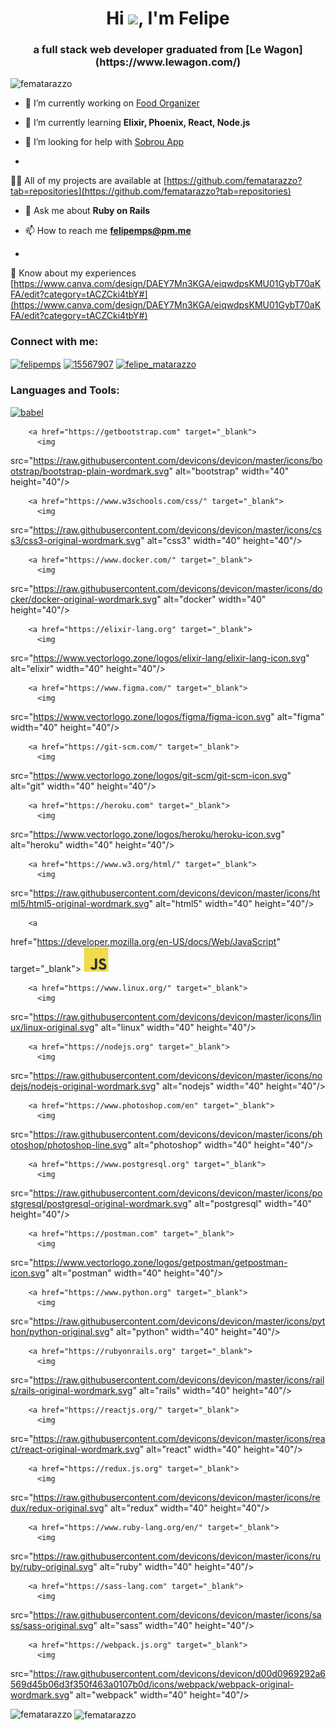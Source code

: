 <h1 align="center">Hi <img src="https://raw.githubusercontent.com/verma-anushka/verma-anushka/master/gifs/wave.gif" width="28px">, I'm Felipe</h1>
<h3 align="center">a full stack web developer graduated from [Le Wagon](https://www.lewagon.com/)</h3>

<p
 align="left"> <img 
src="https://komarev.com/ghpvc/?username=fematarazzo&label=Profile%20views&color=0e75b6&style=flat"
 alt="fematarazzo" /> </p>

- 🔭 I’m currently working on [Food Organizer](https://github.com/fematarazzo/food_organizer)

- 🌱 I’m currently learning **Elixir, Phoenix, React, Node.js**

- 🤝 I’m looking for help with [Sobrou App](https://github.com/fematarazzo/sobrou_app)

-
 👨‍💻 All of my projects are available at 
[https://github.com/fematarazzo?tab=repositories](https://github.com/fematarazzo?tab=repositories)

- 💬 Ask me about **Ruby on Rails**

- 📫 How to reach me **felipemps@pm.me**

-
 📄 Know about my experiences 
[https://www.canva.com/design/DAEY7Mn3KGA/eiqwdpsKMU01GybT70aKFA/edit?category=tACZCki4tbY#](https://www.canva.com/design/DAEY7Mn3KGA/eiqwdpsKMU01GybT70aKFA/edit?category=tACZCki4tbY#)

<h3 align="left">Connect with me:</h3>
<p align="left">
<a
 href="https://linkedin.com/in/felipemps" target="blank"><img 
align="center" 
src="https://raw.githubusercontent.com/rahuldkjain/github-profile-readme-generator/neutral-icons/src/images/icons/Social/linked-in-alt.svg"
 alt="felipemps" height="30" width="40" /></a>
<a 
href="https://stackoverflow.com/users/15567907" 
target="blank"><img align="center" 
src="https://raw.githubusercontent.com/rahuldkjain/github-profile-readme-generator/neutral-icons/src/images/icons/Social/stack-overflow.svg"
 alt="15567907" height="30" width="40" /></a>
<a 
href="https://instagram.com/felipe_matarazzo" target="blank"><img 
align="center" 
src="https://raw.githubusercontent.com/rahuldkjain/github-profile-readme-generator/neutral-icons/src/images/icons/Social/instagram.svg"
 alt="felipe_matarazzo" height="30" width="40" /></a>
</p>

<h3 align="left">Languages and Tools:</h3>
<p
 align="left">
        <a href="https://babeljs.io/" target="_blank">
          <img 
src="https://www.vectorlogo.zone/logos/babeljs/babeljs-icon.svg" 
alt="babel" width="40" height="40"/>
        </a>
         
        <a href="https://getbootstrap.com" target="_blank">
          <img 
src="https://raw.githubusercontent.com/devicons/devicon/master/icons/bootstrap/bootstrap-plain-wordmark.svg"
 alt="bootstrap" width="40" height="40"/>
        </a>
         
        <a href="https://www.w3schools.com/css/" target="_blank">
          <img 
src="https://raw.githubusercontent.com/devicons/devicon/master/icons/css3/css3-original-wordmark.svg"
 alt="css3" width="40" height="40"/>
        </a>
         
        <a href="https://www.docker.com/" target="_blank">
          <img 
src="https://raw.githubusercontent.com/devicons/devicon/master/icons/docker/docker-original-wordmark.svg"
 alt="docker" width="40" height="40"/>
        </a>
         
        <a href="https://elixir-lang.org" target="_blank">
          <img 
src="https://www.vectorlogo.zone/logos/elixir-lang/elixir-lang-icon.svg"
 alt="elixir" width="40" height="40"/>
        </a>
         
        <a href="https://www.figma.com/" target="_blank">
          <img 
src="https://www.vectorlogo.zone/logos/figma/figma-icon.svg" alt="figma"
 width="40" height="40"/>
        </a>
         
        <a href="https://git-scm.com/" target="_blank">
          <img 
src="https://www.vectorlogo.zone/logos/git-scm/git-scm-icon.svg" 
alt="git" width="40" height="40"/>
        </a>
         
        <a href="https://heroku.com" target="_blank">
          <img 
src="https://www.vectorlogo.zone/logos/heroku/heroku-icon.svg" 
alt="heroku" width="40" height="40"/>
        </a>
         
        <a href="https://www.w3.org/html/" target="_blank">
          <img 
src="https://raw.githubusercontent.com/devicons/devicon/master/icons/html5/html5-original-wordmark.svg"
 alt="html5" width="40" height="40"/>
        </a>
         
        <a 
href="https://developer.mozilla.org/en-US/docs/Web/JavaScript" 
target="_blank">
          <img 
src="https://raw.githubusercontent.com/devicons/devicon/master/icons/javascript/javascript-original.svg"
 alt="javascript" width="40" height="40"/>
        </a>
         
        <a href="https://www.linux.org/" target="_blank">
          <img 
src="https://raw.githubusercontent.com/devicons/devicon/master/icons/linux/linux-original.svg"
 alt="linux" width="40" height="40"/>
        </a>
         
        <a href="https://nodejs.org" target="_blank">
          <img 
src="https://raw.githubusercontent.com/devicons/devicon/master/icons/nodejs/nodejs-original-wordmark.svg"
 alt="nodejs" width="40" height="40"/>
        </a>
         
        <a href="https://www.photoshop.com/en" target="_blank">
          <img 
src="https://raw.githubusercontent.com/devicons/devicon/master/icons/photoshop/photoshop-line.svg"
 alt="photoshop" width="40" height="40"/>
        </a>
         
        <a href="https://www.postgresql.org" target="_blank">
          <img 
src="https://raw.githubusercontent.com/devicons/devicon/master/icons/postgresql/postgresql-original-wordmark.svg"
 alt="postgresql" width="40" height="40"/>
        </a>
         
        <a href="https://postman.com" target="_blank">
          <img 
src="https://www.vectorlogo.zone/logos/getpostman/getpostman-icon.svg" 
alt="postman" width="40" height="40"/>
        </a>
         
        <a href="https://www.python.org" target="_blank">
          <img 
src="https://raw.githubusercontent.com/devicons/devicon/master/icons/python/python-original.svg"
 alt="python" width="40" height="40"/>
        </a>
         
        <a href="https://rubyonrails.org" target="_blank">
          <img 
src="https://raw.githubusercontent.com/devicons/devicon/master/icons/rails/rails-original-wordmark.svg"
 alt="rails" width="40" height="40"/>
        </a>
         
        <a href="https://reactjs.org/" target="_blank">
          <img 
src="https://raw.githubusercontent.com/devicons/devicon/master/icons/react/react-original-wordmark.svg"
 alt="react" width="40" height="40"/>
        </a>
         
        <a href="https://redux.js.org" target="_blank">
          <img 
src="https://raw.githubusercontent.com/devicons/devicon/master/icons/redux/redux-original.svg"
 alt="redux" width="40" height="40"/>
        </a>
         
        <a href="https://www.ruby-lang.org/en/" target="_blank">
          <img 
src="https://raw.githubusercontent.com/devicons/devicon/master/icons/ruby/ruby-original.svg"
 alt="ruby" width="40" height="40"/>
        </a>
         
        <a href="https://sass-lang.com" target="_blank">
          <img 
src="https://raw.githubusercontent.com/devicons/devicon/master/icons/sass/sass-original.svg"
 alt="sass" width="40" height="40"/>
        </a>
         
        <a href="https://webpack.js.org" target="_blank">
          <img 
src="https://raw.githubusercontent.com/devicons/devicon/d00d0969292a6569d45b06d3f350f463a0107b0d/icons/webpack/webpack-original-wordmark.svg"
 alt="webpack" width="40" height="40"/>
        </a>
        </p>

<p><img align="left" 
src="https://github-readme-stats.vercel.app/api/top-langs?username=fematarazzo&show_icons=true&locale=en&layout=compact"
 alt="fematarazzo" /></p>

<p>&nbsp;<img 
align="center" 
src="https://github-readme-stats.vercel.app/api?username=fematarazzo&show_icons=true&locale=en"
 alt="fematarazzo" /></p>


